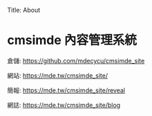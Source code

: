Title: About

# cmsimde 內容管理系統

倉儲: <a href="https://github.com/41123207Andy/cd2024">https://github.com/mdecycu/cmsimde_site</a>

網站: <a href="https://41123207andy.github.io/cd2024/">https://mde.tw/cmsimde_site/</a>

簡報: <a href="https://41123207andy.github.io/cd2024/reveal">https://mde.tw/cmsimde_site/reveal</a>

網誌: <a href="https://41123207andy.github.io/cd2024//blog">https://mde.tw/cmsimde_site/blog</a>








